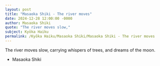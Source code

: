 ```yaml
---
layout: post
title: "Masaoka Shiki - The river moves"
date: 2024-12-28 12:00:00 -0000
author: Masaoka Shiki
quote: "The river moves slow,"
subject: Kyōka Haiku
permalink: /Kyōka Haiku/Masaoka Shiki/Masaoka Shiki - The river moves
---
```


The river moves slow,
  carrying whispers of trees,
  and dreams of the moon.

- Masaoka Shiki
